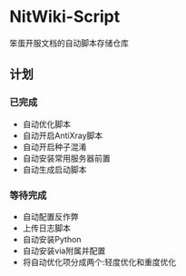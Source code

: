 # NitWiki-Script

笨蛋开服文档的自动脚本存储仓库

## 计划

### 已完成

* 自动优化脚本
* 自动开启AntiXray脚本
* 自动开启种子混淆
* 自动安装常用服务器前置
* 自动生成启动脚本

### 等待完成

* 自动配置反作弊
* 上传日志脚本
* 自动安装Python
* 自动安装via附属并配置
* 将自动优化项分成两个:轻度优化和重度优化
  
